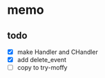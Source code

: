 memo
====

todo
----

* [x] make Handler and CHandler
* [x] add delete\_event
* [ ] copy to try-moffy
